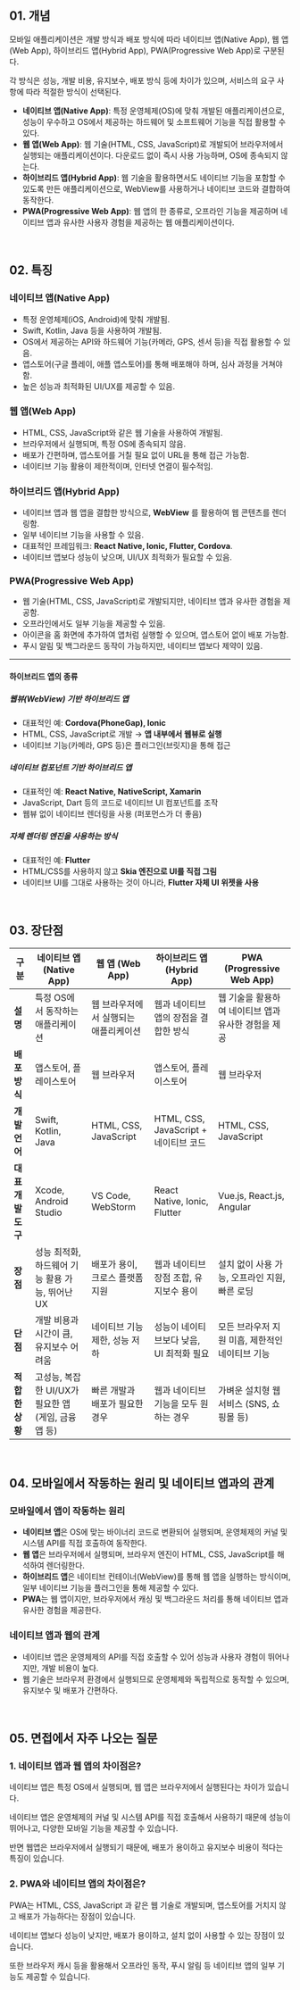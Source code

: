 ## 01. 개념

모바일 애플리케이션은 개발 방식과 배포 방식에 따라 네이티브 앱(Native App), 웹 앱(Web App), 하이브리드 앱(Hybrid App), PWA(Progressive Web App)로 구분된다.

각 방식은 성능, 개발 비용, 유지보수, 배포 방식 등에 차이가 있으며, 서비스의 요구 사항에 따라 적절한 방식이 선택된다.

- **네이티브 앱(Native App)**: 특정 운영체제(OS)에 맞춰 개발된 애플리케이션으로, 성능이 우수하고 OS에서 제공하는 하드웨어 및 소프트웨어 기능을 직접 활용할 수 있다.
- **웹 앱(Web App)**: 웹 기술(HTML, CSS, JavaScript)로 개발되어 브라우저에서 실행되는 애플리케이션이다. 다운로드 없이 즉시 사용 가능하며, OS에 종속되지 않는다.
- **하이브리드 앱(Hybrid App)**: 웹 기술을 활용하면서도 네이티브 기능을 포함할 수 있도록 만든 애플리케이션으로, WebView를 사용하거나 네이티브 코드와 결합하여 동작한다.
- **PWA(Progressive Web App)**: 웹 앱의 한 종류로, 오프라인 기능을 제공하며 네이티브 앱과 유사한 사용자 경험을 제공하는 웹 애플리케이션이다.

<br>

## 02. 특징

### **네이티브 앱(Native App)**

- 특정 운영체제(iOS, Android)에 맞춰 개발됨.
- Swift, Kotlin, Java 등을 사용하여 개발됨.
- OS에서 제공하는 API와 하드웨어 기능(카메라, GPS, 센서 등)을 직접 활용할 수 있음.
- 앱스토어(구글 플레이, 애플 앱스토어)를 통해 배포해야 하며, 심사 과정을 거쳐야 함.
- 높은 성능과 최적화된 UI/UX를 제공할 수 있음.

### **웹 앱(Web App)**

- HTML, CSS, JavaScript와 같은 웹 기술을 사용하여 개발됨.
- 브라우저에서 실행되며, 특정 OS에 종속되지 않음.
- 배포가 간편하며, 앱스토어를 거칠 필요 없이 URL을 통해 접근 가능함.
- 네이티브 기능 활용이 제한적이며, 인터넷 연결이 필수적임.

### **하이브리드 앱(Hybrid App)**

- 네이티브 앱과 웹 앱을 결합한 방식으로, **WebView** 를 활용하여 웹 콘텐츠를 렌더링함.
- 일부 네이티브 기능을 사용할 수 있음.
- 대표적인 프레임워크: **React Native, Ionic, Flutter, Cordova**.
- 네이티브 앱보다 성능이 낮으며, UI/UX 최적화가 필요할 수 있음.

### **PWA(Progressive Web App)**

- 웹 기술(HTML, CSS, JavaScript)로 개발되지만, 네이티브 앱과 유사한 경험을 제공함.
- 오프라인에서도 일부 기능을 제공할 수 있음.
- 아이콘을 홈 화면에 추가하여 앱처럼 실행할 수 있으며, 앱스토어 없이 배포 가능함.
- 푸시 알림 및 백그라운드 동작이 가능하지만, 네이티브 앱보다 제약이 있음.

---

#### **하이브리드 앱의 종류**

##### **웹뷰(WebView) 기반 하이브리드 앱**

- 대표적인 예: **Cordova(PhoneGap), Ionic**
- HTML, CSS, JavaScript로 개발 → **앱 내부에서 웹뷰로 실행**
- 네이티브 기능(카메라, GPS 등)은 플러그인(브릿지)을 통해 접근

##### **네이티브 컴포넌트 기반 하이브리드 앱**

- 대표적인 예: **React Native, NativeScript, Xamarin**
- JavaScript, Dart 등의 코드로 네이티브 UI 컴포넌트를 조작
- 웹뷰 없이 네이티브 렌더링을 사용 (퍼포먼스가 더 좋음)

##### **자체 렌더링 엔진을 사용하는 방식**

- 대표적인 예: **Flutter**
- HTML/CSS를 사용하지 않고 **Skia 엔진으로 UI를 직접 그림**
- 네이티브 UI를 그대로 사용하는 것이 아니라, **Flutter 자체 UI 위젯을 사용**



<br>

## 03. 장단점

| 구분 | 네이티브 앱 (Native App) | 웹 앱 (Web App) | 하이브리드 앱 (Hybrid App) | PWA (Progressive Web App) |
| --- | --- | --- | --- | --- |
| **설명** | 특정 OS에서 동작하는 애플리케이션 | 웹 브라우저에서 실행되는 애플리케이션 | 웹과 네이티브 앱의 장점을 결합한 방식 | 웹 기술을 활용하여 네이티브 앱과 유사한 경험을 제공 |
| **배포 방식** | 앱스토어, 플레이스토어 | 웹 브라우저 | 앱스토어, 플레이스토어 | 웹 브라우저 |
| **개발 언어** | Swift, Kotlin, Java | HTML, CSS, JavaScript | HTML, CSS, JavaScript + 네이티브 코드 | HTML, CSS, JavaScript |
| **대표 개발 도구** | Xcode, Android Studio | VS Code, WebStorm | React Native, Ionic, Flutter | Vue.js, React.js, Angular |
| **장점** | 성능 최적화, 하드웨어 기능 활용 가능, 뛰어난 UX | 배포가 용이, 크로스 플랫폼 지원 | 웹과 네이티브 장점 조합, 유지보수 용이 | 설치 없이 사용 가능, 오프라인 지원, 빠른 로딩 |
| **단점** | 개발 비용과 시간이 큼, 유지보수 어려움 | 네이티브 기능 제한, 성능 저하 | 성능이 네이티브보다 낮음, UI 최적화 필요 | 모든 브라우저 지원 미흡, 제한적인 네이티브 기능 |
| **적합한 상황** | 고성능, 복잡한 UI/UX가 필요한 앱 (게임, 금융 앱 등) | 빠른 개발과 배포가 필요한 경우 | 웹과 네이티브 기능을 모두 원하는 경우 | 가벼운 설치형 웹 서비스 (SNS, 쇼핑몰 등) |

<br>

## 04. 모바일에서 작동하는 원리 및 네이티브 앱과의 관계

### **모바일에서 앱이 작동하는 원리**

- **네이티브 앱**은 OS에 맞는 바이너리 코드로 변환되어 실행되며, 운영체제의 커널 및 시스템 API를 직접 호출하여 동작한다.
- **웹 앱**은 브라우저에서 실행되며, 브라우저 엔진이 HTML, CSS, JavaScript를 해석하여 렌더링한다.
- **하이브리드 앱**은 네이티브 컨테이너(WebView)를 통해 웹 앱을 실행하는 방식이며, 일부 네이티브 기능을 플러그인을 통해 제공할 수 있다.
- **PWA**는 웹 앱이지만, 브라우저에서 캐싱 및 백그라운드 처리를 통해 네이티브 앱과 유사한 경험을 제공한다.

### **네이티브 앱과 웹의 관계**

- 네이티브 앱은 운영체제의 API를 직접 호출할 수 있어 성능과 사용자 경험이 뛰어나지만, 개발 비용이 높다.
- 웹 기술은 브라우저 환경에서 실행되므로 운영체제와 독립적으로 동작할 수 있으며, 유지보수 및 배포가 간편하다.


<br>

## 05. 면접에서 자주 나오는 질문

### **1. 네이티브 앱과 웹 앱의 차이점은?**

네이티브 앱은 특정 OS에서 실행되며, 웹 앱은 브라우저에서 실행된다는 차이가 있습니다.

네이티브 앱은 운영체제의 커널 및 시스템 API를 직접 호출해서 사용하기 때문에 성능이 뛰어나고, 다양한 모바일 기능을 제공할 수 있습니다.

반면 웹앱은 브라우저에서 실행되기 때문에, 배포가 용이하고 유지보수 비용이 적다는 특징이 있습니다.


### **2. PWA와 네이티브 앱의 차이점은?**

PWA는 HTML, CSS, JavaScript 과 같은 웹 기술로 개발되며, 앱스토어를 거치지 않고 배포가 가능하다는 장점이 있습니다.

네이티브 앱보다 성능이 낮지만, 배포가 용이하고, 설치 없이 사용할 수 있는 장점이 있습니다.

또한 브라우저 캐시 등을 활용해서 오프라인 동작, 푸시 알림 등 네이티브 앱의 일부 기능도 제공할 수 있습니다.
